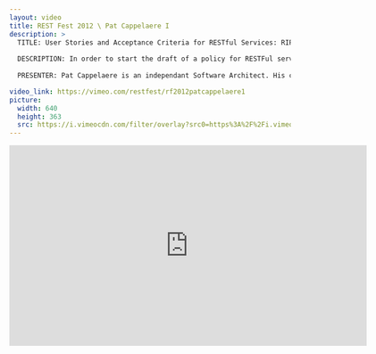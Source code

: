 ```yaml
---
layout: video
title: REST Fest 2012 \ Pat Cappelaere I
description: >
  TITLE: User Stories and Acceptance Criteria for RESTful Services: RIP
  
  DESCRIPTION: In order to start the draft of a policy for RESTFul services, participants of this OGC Standards Working Group embarked on the development of RIP, a RESTful service acaluator that assesses and report on RESTful services against a continuously updated set of user stories and acceptance criteria. Many patterns are starting to emerge but there is more work to do especially in testing upcoming Hypermedia API's. RIP is certainly a great learning tool and provides a good insight in the evolution of RESTful services. It may be pointing to a set of best practices that could be used at the enterprise level.
  
  PRESENTER: Pat Cappelaere is an independant Software Architect. His current work involves the development of the NASA SensorWeb, which provides seamless access to satellites and automatically generated products. Pat is also chairing the Open Geospatial Consortium "RESTFul Services Policy" Standards Working Group. He has been involved with many open source projects including Community Mapbuilder, Rools, and now RIP.

video_link: https://vimeo.com/restfest/rf2012patcappelaere1
picture:
  width: 640
  height: 363
  src: https://i.vimeocdn.com/filter/overlay?src0=https%3A%2F%2Fi.vimeocdn.com%2Fvideo%2F341456259_640x363.jpg&src1=http%3A%2F%2Ff.vimeocdn.com%2Fp%2Fimages%2Fcrawler_play.png
---
```

<iframe src="https://player.vimeo.com/video/49484939?title=0&byline=0&portrait=0&badge=0&autopause=0&player_id=0" width="640" height="360" frameborder="0" title="REST Fest 2012 \ Pat Cappelaere I" webkitallowfullscreen mozallowfullscreen allowfullscreen></iframe>